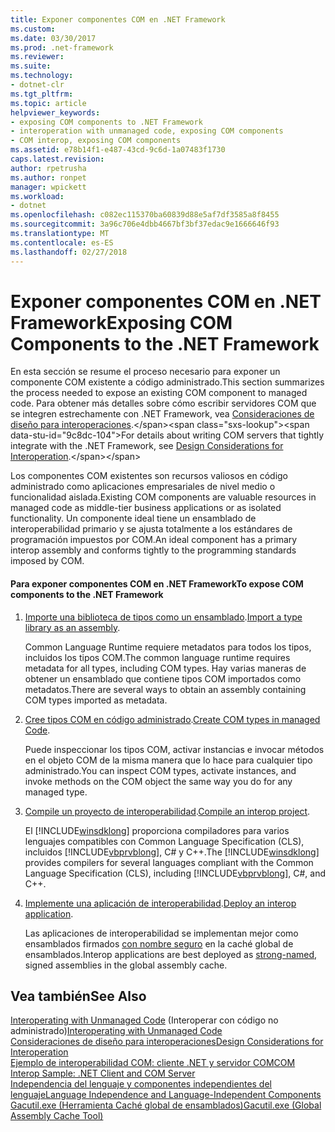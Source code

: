 ```yaml
---
title: Exponer componentes COM en .NET Framework
ms.custom: 
ms.date: 03/30/2017
ms.prod: .net-framework
ms.reviewer: 
ms.suite: 
ms.technology:
- dotnet-clr
ms.tgt_pltfrm: 
ms.topic: article
helpviewer_keywords:
- exposing COM components to .NET Framework
- interoperation with unmanaged code, exposing COM components
- COM interop, exposing COM components
ms.assetid: e78b14f1-e487-43cd-9c6d-1a07483f1730
caps.latest.revision: 
author: rpetrusha
ms.author: ronpet
manager: wpickett
ms.workload:
- dotnet
ms.openlocfilehash: c082ec115370ba60839d88e5af7df3585a8f8455
ms.sourcegitcommit: 3a96c706e4dbb4667bf3bf37edac9e1666646f93
ms.translationtype: MT
ms.contentlocale: es-ES
ms.lasthandoff: 02/27/2018
---
```

# <a name="exposing-com-components-to-the-net-framework"></a><span data-ttu-id="9c8dc-102">Exponer componentes COM en .NET Framework</span><span class="sxs-lookup"><span data-stu-id="9c8dc-102">Exposing COM Components to the .NET Framework</span></span>
<span data-ttu-id="9c8dc-103">En esta sección se resume el proceso necesario para exponer un componente COM existente a código administrado.</span><span class="sxs-lookup"><span data-stu-id="9c8dc-103">This section summarizes the process needed to expose an existing COM component to managed code.</span></span> <span data-ttu-id="9c8dc-104">Para obtener más detalles sobre cómo escribir servidores COM que se integren estrechamente con .NET Framework, vea [Consideraciones de diseño para interoperaciones](https://msdn.microsoft.com/library/b59637f6-fe35-40d6-ae72-901e7a707689(v=vs.100)).</span><span class="sxs-lookup"><span data-stu-id="9c8dc-104">For details about writing COM servers that tightly integrate with the .NET Framework, see [Design Considerations for Interoperation](https://msdn.microsoft.com/library/b59637f6-fe35-40d6-ae72-901e7a707689(v=vs.100)).</span></span>
  
 <span data-ttu-id="9c8dc-105">Los componentes COM existentes son recursos valiosos en código administrado como aplicaciones empresariales de nivel medio o funcionalidad aislada.</span><span class="sxs-lookup"><span data-stu-id="9c8dc-105">Existing COM components are valuable resources in managed code as middle-tier business applications or as isolated functionality.</span></span> <span data-ttu-id="9c8dc-106">Un componente ideal tiene un ensamblado de interoperabilidad primario y se ajusta totalmente a los estándares de programación impuestos por COM.</span><span class="sxs-lookup"><span data-stu-id="9c8dc-106">An ideal component has a primary interop assembly and conforms tightly to the programming standards imposed by COM.</span></span>  
  
#### <a name="to-expose-com-components-to-the-net-framework"></a><span data-ttu-id="9c8dc-107">Para exponer componentes COM en .NET Framework</span><span class="sxs-lookup"><span data-stu-id="9c8dc-107">To expose COM components to the .NET Framework</span></span>  
  
1.  <span data-ttu-id="9c8dc-108">[Importe una biblioteca de tipos como un ensamblado](../../../docs/framework/interop/importing-a-type-library-as-an-assembly.md).</span><span class="sxs-lookup"><span data-stu-id="9c8dc-108">[Import a type library as an assembly](../../../docs/framework/interop/importing-a-type-library-as-an-assembly.md).</span></span>  
  
     <span data-ttu-id="9c8dc-109">Common Language Runtime requiere metadatos para todos los tipos, incluidos los tipos COM.</span><span class="sxs-lookup"><span data-stu-id="9c8dc-109">The common language runtime requires metadata for all types, including COM types.</span></span> <span data-ttu-id="9c8dc-110">Hay varias maneras de obtener un ensamblado que contiene tipos COM importados como metadatos.</span><span class="sxs-lookup"><span data-stu-id="9c8dc-110">There are several ways to obtain an assembly containing COM types imported as metadata.</span></span>  
  
2.  <span data-ttu-id="9c8dc-111">[Cree tipos COM en código administrado](http://msdn.microsoft.com/library/1a95a8ca-c8b8-4464-90b0-5ee1a1135b66).</span><span class="sxs-lookup"><span data-stu-id="9c8dc-111">[Create COM types in managed Code](http://msdn.microsoft.com/library/1a95a8ca-c8b8-4464-90b0-5ee1a1135b66).</span></span>  
  
     <span data-ttu-id="9c8dc-112">Puede inspeccionar los tipos COM, activar instancias e invocar métodos en el objeto COM de la misma manera que lo hace para cualquier tipo administrado.</span><span class="sxs-lookup"><span data-stu-id="9c8dc-112">You can inspect COM types, activate instances, and invoke methods on the COM object the same way you do for any managed type.</span></span>  
  
3.  <span data-ttu-id="9c8dc-113">[Compile un proyecto de interoperabilidad](../../../docs/framework/interop/compiling-an-interop-project.md).</span><span class="sxs-lookup"><span data-stu-id="9c8dc-113">[Compile an interop project](../../../docs/framework/interop/compiling-an-interop-project.md).</span></span>  
  
     <span data-ttu-id="9c8dc-114">El [!INCLUDE[winsdklong](../../../includes/winsdklong-md.md)] proporciona compiladores para varios lenguajes compatibles con Common Language Specification (CLS), incluidos [!INCLUDE[vbprvblong](../../../includes/vbprvblong-md.md)], C# y C++.</span><span class="sxs-lookup"><span data-stu-id="9c8dc-114">The [!INCLUDE[winsdklong](../../../includes/winsdklong-md.md)] provides compilers for several languages compliant with the Common Language Specification (CLS), including [!INCLUDE[vbprvblong](../../../includes/vbprvblong-md.md)], C#, and C++.</span></span>  
  
4.  <span data-ttu-id="9c8dc-115">[Implemente una aplicación de interoperabilidad](../../../docs/framework/interop/deploying-an-interop-application.md).</span><span class="sxs-lookup"><span data-stu-id="9c8dc-115">[Deploy an interop application](../../../docs/framework/interop/deploying-an-interop-application.md).</span></span>  
  
     <span data-ttu-id="9c8dc-116">Las aplicaciones de interoperabilidad se implementan mejor como ensamblados firmados [con nombre seguro](../../../docs/framework/app-domains/strong-named-assemblies.md) en la caché global de ensamblados.</span><span class="sxs-lookup"><span data-stu-id="9c8dc-116">Interop applications are best deployed as [strong-named](../../../docs/framework/app-domains/strong-named-assemblies.md), signed assemblies in the global assembly cache.</span></span>  
  
## <a name="see-also"></a><span data-ttu-id="9c8dc-117">Vea también</span><span class="sxs-lookup"><span data-stu-id="9c8dc-117">See Also</span></span>  
 <span data-ttu-id="9c8dc-118">[Interoperating with Unmanaged Code](../../../docs/framework/interop/index.md) (Interoperar con código no administrado)</span><span class="sxs-lookup"><span data-stu-id="9c8dc-118">[Interoperating with Unmanaged Code](../../../docs/framework/interop/index.md)</span></span>  
 [<span data-ttu-id="9c8dc-119">Consideraciones de diseño para interoperaciones</span><span class="sxs-lookup"><span data-stu-id="9c8dc-119">Design Considerations for Interoperation</span></span>](http://msdn.microsoft.com/library/b59637f6-fe35-40d6-ae72-901e7a707689)  
 [<span data-ttu-id="9c8dc-120">Ejemplo de interoperabilidad COM: cliente .NET y servidor COM</span><span class="sxs-lookup"><span data-stu-id="9c8dc-120">COM Interop Sample: .NET Client and COM Server</span></span>](../../../docs/framework/interop/com-interop-sample-net-client-and-com-server.md)  
 [<span data-ttu-id="9c8dc-121">Independencia del lenguaje y componentes independientes del lenguaje</span><span class="sxs-lookup"><span data-stu-id="9c8dc-121">Language Independence and Language-Independent Components</span></span>](../../../docs/standard/language-independence-and-language-independent-components.md)  
 [<span data-ttu-id="9c8dc-122">Gacutil.exe (Herramienta Caché global de ensamblados)</span><span class="sxs-lookup"><span data-stu-id="9c8dc-122">Gacutil.exe (Global Assembly Cache Tool)</span></span>](../../../docs/framework/tools/gacutil-exe-gac-tool.md)
